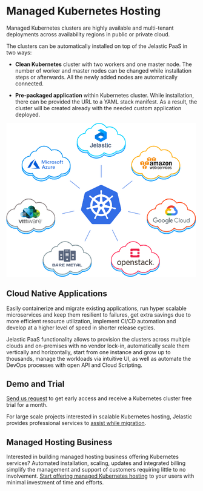 # Managed Kubernetes Hosting

Managed Kubernetes clusters are highly available and multi-tenant deployments across availability regions in public or private cloud. 

The clusters can be automatically installed on top of the Jelastic PaaS in two ways:

* **Clean Kubernetes** cluster with two workers and one master node. The number of worker and master nodes can be changed while installation steps or afterwards. All the newly added nodes are automatically connected.

* **Pre-packaged application** within Kubernetes cluster. While installation, there can be provided the URL to a YAML stack manifest. As a result, the cluster will be created already with the needed custom application deployed.

<img src="/images/Managed-Kubernetes-Hosting.png" width="500" alt="Managed Kubernetes Hosting Multi-Cloud" />

## Cloud Native Applications

Easily containerize and migrate existing applications, run hyper scalable microservices and keep them resilient to failures, get extra savings due to more efficient resource utilization, implement CI/CD automation and develop at a higher level of speed in shorter release cycles. 

Jelastic PaaS functionality allows to provision the clusters across multiple clouds and on-premises with no vendor lock-in, automatically scale them vertically and horizontally, start from one instance and grow up to thousands, manage the workloads via intuitive UI, as well as automate the DevOps processes with open API and Cloud Scripting. 

## Demo and Trial 
[Send us request](https://jelastic.com/managed-auto-scalable-clusters-for-business/) to get early access and receive a Kubernetes cluster free trial for a month.

For large scale projects interested in scalable Kubernetes hosting, Jelastic provides professional services to [assist while migration](https://jelastic.com/managed-auto-scalable-clusters-for-business/).

## Managed Hosting Business 

Interested in building managed hosting business offering Kubernetes services? Automated installation, scaling, updates and integrated billing simplify the management and support of customers requiring little to no involvement. [Start offering managed Kubernetes hosting](https://jelastic.com/managed-auto-scalable-clusters-for-business/) to your users with minimal investment of time and efforts.

